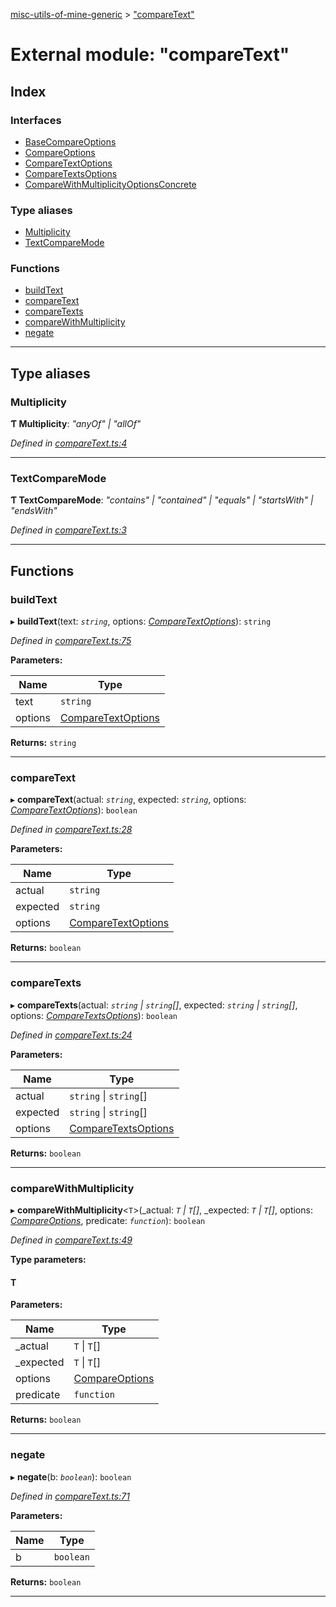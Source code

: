 [misc-utils-of-mine-generic](../README.md) > ["compareText"](../modules/_comparetext_.md)

# External module: "compareText"

## Index

### Interfaces

* [BaseCompareOptions](../interfaces/_comparetext_.basecompareoptions.md)
* [CompareOptions](../interfaces/_comparetext_.compareoptions.md)
* [CompareTextOptions](../interfaces/_comparetext_.comparetextoptions.md)
* [CompareTextsOptions](../interfaces/_comparetext_.comparetextsoptions.md)
* [CompareWithMultiplicityOptionsConcrete](../interfaces/_comparetext_.comparewithmultiplicityoptionsconcrete.md)

### Type aliases

* [Multiplicity](_comparetext_.md#multiplicity)
* [TextCompareMode](_comparetext_.md#textcomparemode)

### Functions

* [buildText](_comparetext_.md#buildtext)
* [compareText](_comparetext_.md#comparetext)
* [compareTexts](_comparetext_.md#comparetexts)
* [compareWithMultiplicity](_comparetext_.md#comparewithmultiplicity)
* [negate](_comparetext_.md#negate)

---

## Type aliases

<a id="multiplicity"></a>

###  Multiplicity

**Ƭ Multiplicity**: *"anyOf" \| "allOf"*

*Defined in [compareText.ts:4](https://github.com/cancerberoSgx/misc-utils-of-mine/blob/06942b5/misc-utils-of-mine-generic/src/compareText.ts#L4)*

___
<a id="textcomparemode"></a>

###  TextCompareMode

**Ƭ TextCompareMode**: *"contains" \| "contained" \| "equals" \| "startsWith" \| "endsWith"*

*Defined in [compareText.ts:3](https://github.com/cancerberoSgx/misc-utils-of-mine/blob/06942b5/misc-utils-of-mine-generic/src/compareText.ts#L3)*

___

## Functions

<a id="buildtext"></a>

###  buildText

▸ **buildText**(text: *`string`*, options: *[CompareTextOptions](../interfaces/_comparetext_.comparetextoptions.md)*): `string`

*Defined in [compareText.ts:75](https://github.com/cancerberoSgx/misc-utils-of-mine/blob/06942b5/misc-utils-of-mine-generic/src/compareText.ts#L75)*

**Parameters:**

| Name | Type |
| ------ | ------ |
| text | `string` |
| options | [CompareTextOptions](../interfaces/_comparetext_.comparetextoptions.md) |

**Returns:** `string`

___
<a id="comparetext"></a>

###  compareText

▸ **compareText**(actual: *`string`*, expected: *`string`*, options: *[CompareTextOptions](../interfaces/_comparetext_.comparetextoptions.md)*): `boolean`

*Defined in [compareText.ts:28](https://github.com/cancerberoSgx/misc-utils-of-mine/blob/06942b5/misc-utils-of-mine-generic/src/compareText.ts#L28)*

**Parameters:**

| Name | Type |
| ------ | ------ |
| actual | `string` |
| expected | `string` |
| options | [CompareTextOptions](../interfaces/_comparetext_.comparetextoptions.md) |

**Returns:** `boolean`

___
<a id="comparetexts"></a>

###  compareTexts

▸ **compareTexts**(actual: *`string` \| `string`[]*, expected: *`string` \| `string`[]*, options: *[CompareTextsOptions](../interfaces/_comparetext_.comparetextsoptions.md)*): `boolean`

*Defined in [compareText.ts:24](https://github.com/cancerberoSgx/misc-utils-of-mine/blob/06942b5/misc-utils-of-mine-generic/src/compareText.ts#L24)*

**Parameters:**

| Name | Type |
| ------ | ------ |
| actual | `string` \| `string`[] |
| expected | `string` \| `string`[] |
| options | [CompareTextsOptions](../interfaces/_comparetext_.comparetextsoptions.md) |

**Returns:** `boolean`

___
<a id="comparewithmultiplicity"></a>

###  compareWithMultiplicity

▸ **compareWithMultiplicity**<`T`>(_actual: *`T` \| `T`[]*, _expected: *`T` \| `T`[]*, options: *[CompareOptions](../interfaces/_comparetext_.compareoptions.md)*, predicate: *`function`*): `boolean`

*Defined in [compareText.ts:49](https://github.com/cancerberoSgx/misc-utils-of-mine/blob/06942b5/misc-utils-of-mine-generic/src/compareText.ts#L49)*

**Type parameters:**

#### T 
**Parameters:**

| Name | Type |
| ------ | ------ |
| _actual | `T` \| `T`[] |
| _expected | `T` \| `T`[] |
| options | [CompareOptions](../interfaces/_comparetext_.compareoptions.md) |
| predicate | `function` |

**Returns:** `boolean`

___
<a id="negate"></a>

###  negate

▸ **negate**(b: *`boolean`*): `boolean`

*Defined in [compareText.ts:71](https://github.com/cancerberoSgx/misc-utils-of-mine/blob/06942b5/misc-utils-of-mine-generic/src/compareText.ts#L71)*

**Parameters:**

| Name | Type |
| ------ | ------ |
| b | `boolean` |

**Returns:** `boolean`

___


